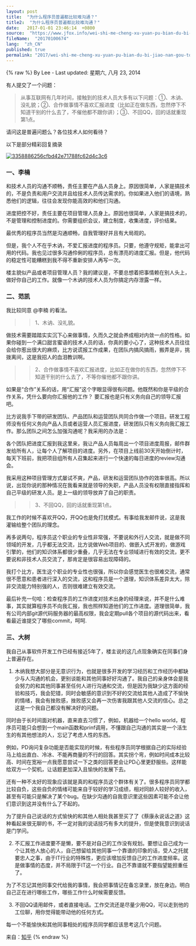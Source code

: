 ```yaml
---
layout: post
title:  "为什么程序员普遍都比较难沟通？"
title2:  "为什么程序员普遍都比较难沟通？"
date:   2017-01-01 23:46:14  +0800
source:  "https://www.jfox.info/wei-shi-me-cheng-xu-yuan-pu-bian-du-bi-jiao-nan-gou-tong.html"
fileName:  "20170100674"
lang:  "zh_CN"
published: true
permalink: "2017/wei-shi-me-cheng-xu-yuan-pu-bian-du-bi-jiao-nan-gou-tong.html"
---
```

{% raw %}
By Lee - Last updated: 星期六, 八月 23, 2014

有人提交了一个问题：

> 从事互联网有几年时间，接触到的技术人员大多有以下问题：①、木讷、没礼貌；②、合作做事情不喜欢汇报进度（比如正在做东西，忽然停下不知道干别的什么去了，不催他都不跟你讲）；③、不回QQ，回的话就重现第1点。

请问这是普遍问题么？各位技术人如何看待？

以下是部分精彩回复摘录

[![3358886256cfbd42e71788fc62d4c3c6](http://www.jfox.info/wp-content/uploads/2014/08/3358886256cfbd42e71788fc62d4c3c6.jpg)](https://www.jfox.info/go.php?url=http://www.jfox.info/wp-content/uploads/2014/08/3358886256cfbd42e71788fc62d4c3c6.jpg)

### 一、李楠

和技术人员的沟通不顺畅，责任主要在产品人员身上。原因很简单，人家是搞技术的，不是负责和用户交流并且给技术人员传达需求的。你如果进入他们的语境，熟悉他们的逻辑，往往会发现你能高效的和他们沟通。

进度把控不好，责任主要在项目管理人员身上。原因也很简单，人家是搞技术的，不是管理和控制进度的。你需要组织会议，建立制度，收集进度，评价结果。

最优秀的程序员当然是沟通顺畅，自我管理好并且有大局观的。

但是，我个人不在乎木讷，不爱汇报进度的程序员。只要，他遵守规矩，能拿出可用的代码。我也见过很多沟通伶俐的程序员，总有漂亮的进度汇报。但是，他代码的稳定性可能糟糕到我不得不重新安排人再写一次。

楼主貌似产品或者项目管理人员？我的建议是，不要总想着把事情赖在别人头上，做好你自己的工作。就像一个木讷的技术人员为你搞定内存泄露一样。

### 二、范凯

我比较同意 @李楠 的看法。

>>1、木讷、没礼貌。

做技术需要踏踏实实沉下心来做事情，久而久之就会养成相对内敛一点的性格。如果你碰到一个满口甜言蜜语的技术人员的话，你真的要小心了，这种技术人员往往会给你惹出很大的麻烦，比方说谎报工作成果，在团队内搞风搞雨，搬弄是非，挑拨离间，这是我招人的血泪教训啊。

>>2、合作做事情不喜欢汇报进度，比如正在做你的东西，忽然停下不知道干别的什么去了，不等你催他都不跟你讲。

如果是“合作”关系的话，用“汇报”这个字眼显得很有问题。他既然和你是平级的合作关系，凭什么要向你汇报他的工作？ 要汇报也是只有义务向自己的领导汇报吧。

比方说我手下带的研发团队、产品团队和运营团队共同合作做一个项目。研发工程师没有任何义务向产品人员或者运营人员汇报进度，研发团队只有义务向我汇报工作。那么团队之间怎么加强沟通呢？我采用的办法是：

各个团队把进度汇报到我这里来，我让产品人员每周出一个项目进度周报，邮件群发给所有人，让每个人了解项目的进度。另外，在项目上线前30天开始倒计时，每天下班前，我把项目组所有人召集起来进行一个快速的每日进度的review沟通会。

我采用这种项目管理方式屡试不爽，产品，研发和运营团队协作的效率很高。所以说，出现你说的那种情况在我看来就是领导的失职，产品人员没有权限直接指挥和自己平级的研发人员。是上一级的领导放弃了自己的职责。

>>3、不回QQ，回的话就重现第1点。

我工作的时候不喜欢开QQ，开QQ也是免打扰模式。有事给我发邮件说，这是我灌输给整个团队的理念。

再多说两句，程序员这个职业的专业性非常强，不要说和外行人交流，就是做不同领域的开发，几乎都无法交流，比方说做Web项目的、做嵌入式开发的，做游戏引擎的，他们的知识体系都很少重叠，几乎无法在专业领域进行有效的交流，更不要说和非技术人员交流了，那肯定是很容易出现障碍的。

我打个比方，医生这个职业的专业性也很强，所以你会感觉医生也很难交流，通常很不愿意和患者进行深入的交流，这和程序员是一个道理，知识体系差异太大，除非交流能力特别强的人，否则很难建立有效交流。

最后补充一句哈：检查程序员的工作进度对技术出身的经理来说，并不是什么难事，其实就算程序员不向我汇报，我也照样知道他们的工作进度。道理很简单，我有公司内部git源代码服务器的最高权限，我会定期pull各个项目的源代码出来，看看最近谁提交了哪些commit，呵呵.

### 三、大树

我自己从事软件开发工作已经有接近5年了，楼主说的这几点现象确实在同事们身上普遍存在。

1. 木纳我想大部分是无意识行为，也就是很多开发的学习经历和工作经历中都缺少与人沟通的机会，更别谈能和其他同事好好沟通了。我自己的亲身体会是我会努力的和其他同事甚至任何人进行沟通和交流，但是因为我缺少这方面的经验和技巧，我会犯错，同时会敏感的意识到不好的交流给其他人造成了不愉快的情绪，我会有挫败感，挫败感又会再一次伤害我跟其他人交流的信心。总之这是一个我自己都没有解决好的问题。

同时由于长时间面对机器，直来直去习惯了，例如，机器给一个hello world，程序员可能只会想到一个main函数和prinf调用，不懂跟自己沟通的其实是一个活生生的有其他想法的人，忘记了考虑人性的东西。

例如，PD询问复杂功能是否能实现的时候，有些程序员同学根据自己的实际经验马上给出直白、冷冰、不能再商量的不行的回答。其实拐个弯，例如时间成本比较高、时间在宽裕一点我愿意尝试一下之类的回答更会让PD心里更舒服些。这样能给双方一个契机，让话题更加深入且愉快的发展下去。

还有一种不太好的现象应该就是真的和程序员这个群体有关了。很多程序员同学都比较自负，这些自负的情绪可能来自于较好的学习成绩，相对同龄人较好的收入，甚至有可能只是解决了某个bug。在缺少沟通的自我意识里这些因素可能不会让他们意识到这并没有什么了不起的。

为了提升自己说话的方式愉快的和其他人相处我甚至买了了《蔡康永说话之道》这种看起来很无聊的书，不一定对我的说话技巧有多大的提升，但是使我意识到说话是门学问。

2. 不汇报工作进度要不是懒，要不是对自己的工作没有规划。要想让自己成为一个让其他人放心的人，自己想留给其他同事一个靠谱的印象的话，受人之托就要忠人之事，由于IT行业的特殊性，更应该增加反馈自己的工作进度频率。这是做事情的态度，并不局限于IT这一个行业。自己不靠谱就不要指望能担重任了。

为了不忘记其他同事交代给我的事情，我会把事情记在备忘录里，放在身边。明白自己正在进行哪些工作，哪些工作什么时候需要反馈。

3. 不回QQ请用邮件，或者直接电话。工作交流还是尽量少用QQ，可以走到他的工位聊，用你觉得能带动他的任何方式。

每一个不能愉快和其他同事相处的程序员同学都应该思考这几个问题。

来自：[知乎](https://www.jfox.info/go.php?url=http://www.jfox.info/url.php?_src=&amp;isencode=1&amp;content=dGltZT0xNDA4NzcyMDYwMzgyJnVybD1odHRwJTNBJTJGJTJGd3d3LnpoaWh1LmNvbSUyRnF1ZXN0aW9uJTJGMjA0NjAwMTU=)
{% endraw %}

